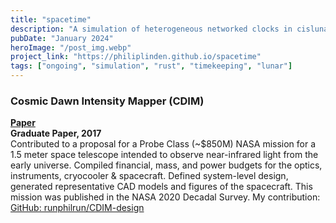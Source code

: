 ```yaml
---
title: "spacetime"
description: "A simulation of heterogeneous networked clocks in cislunar space, built in Rust on the Bevy game engine."
pubDate: "January 2024"
heroImage: "/post_img.webp"
project_link: "https://philiplinden.github.io/spacetime"
tags: ["ongoing", "simulation", "rust", "timekeeping", "lunar"]
---
```


### Cosmic Dawn Intensity Mapper (CDIM)
**[Paper](https://ui.adsabs.harvard.edu/link_gateway/2019BAAS...51g..23C/doi:10.48550/arXiv.1903.03144)**  
**Graduate Paper, 2017**  
Contributed to a proposal for a Probe Class (~\$850M) NASA mission for a 1.5 meter space telescope intended to observe near-infrared light from the early universe. Compiled financial, mass, and power budgets for the optics, instruments, cryocooler & spacecraft. Defined system-level design, generated representative CAD models and figures of the spacecraft. This mission was published in the NASA 2020 Decadal Survey. My contribution: [GitHub: runphilrun/CDIM-design](https://github.com/runphilrun/CDIM-design)

